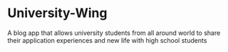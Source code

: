 # University-Wing
A blog app that allows university students from all around world to share their application experiences and new life with high school students
